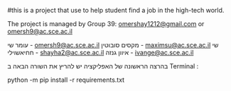 #this is a project that use to help student find a job in the high-tech world.

The project is managed by Group 39: 
omershay1212@gmail.com or omersh9@ac.sce.ac.il

עומר שי - omersh9@ac.sce.ac.il
מקסים סובוטין - maximsu@ac.sce.ac.il
שי חחיאשוילי - shayha2@ac.sce.ac.il
איוון גנזה - ivange@ac.sce.ac.il

 בהרצה הראשונה של האפליקציה יש להריץ את השורה הבאה ב Terminal :

python -m pip install -r requirements.txt
